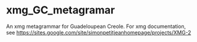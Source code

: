 # xmg_GC_metagramar
An xmg metagrammar for Guadeloupean Creole.
For xmg documentation, see https://sites.google.com/site/simonpetitjeanhomepage/projects/XMG-2
